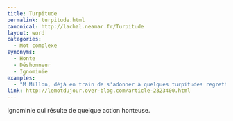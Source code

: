 ```yaml
---
title: Turpitude
permalink: turpitude.html
canonical: http://lachal.neamar.fr/Turpitude
layout: word
categories:
  - Mot complexe
synonyms:
  - Honte
  - Déshonneur
  - Ignominie
examples:
  - "M Millon, déjà en train de s'adonner à quelques turpitudes regrettables ?"
link: http://lemotdujour.over-blog.com/article-2323400.html
---
```


Ignominie qui résulte de quelque action honteuse.

